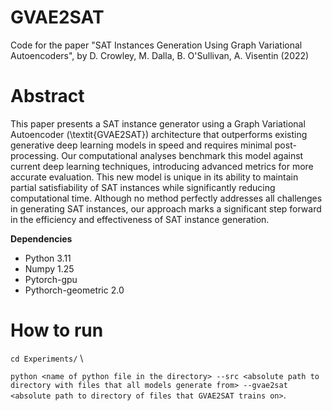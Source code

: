 # GVAE2SAT
Code for the paper "SAT Instances Generation Using Graph Variational Autoencoders", by D. Crowley, M. Dalla, B. O'Sullivan, A. Visentin (2022)

# Abstract
This paper presents a SAT instance generator using a Graph Variational Autoencoder (\textit{GVAE2SAT}) architecture that outperforms existing generative deep learning models in speed and requires minimal post-processing. Our computational analyses benchmark this model against current deep learning techniques, introducing advanced metrics for more accurate evaluation. This new model is unique in its ability to maintain partial satisfiability of SAT instances while significantly reducing computational time. Although no method perfectly addresses all challenges in generating SAT instances, our approach marks a significant step forward in the efficiency and effectiveness of SAT instance generation.


**Dependencies**
- Python 3.11  
- Numpy 1.25  
- Pytorch-gpu 
- Pythorch-geometric 2.0  


# How to run
```cd Experiments/``` \

```python <name of python file in the directory> --src <absolute path to directory with files that all models generate from> --gvae2sat <absolute path to directory of files that GVAE2SAT trains on>```.
